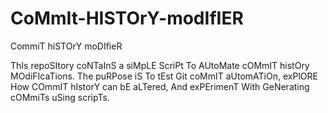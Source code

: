 # CoMmIt-HISTOrY-modIfIER
CommiT hiSTOrY moDIfieR

ThIs repoSItory coNTaInS a siMpLE ScriPt To AUtoMate cOMmIT histOry MOdiFIcaTions. The puRPose iS To tEst Git coMmIT aUtomATiOn, exPlORE How COmmIT hIstorY can bE aLTered, And exPErimenT With GeNerating cOMmiTs uSing scripTs.

